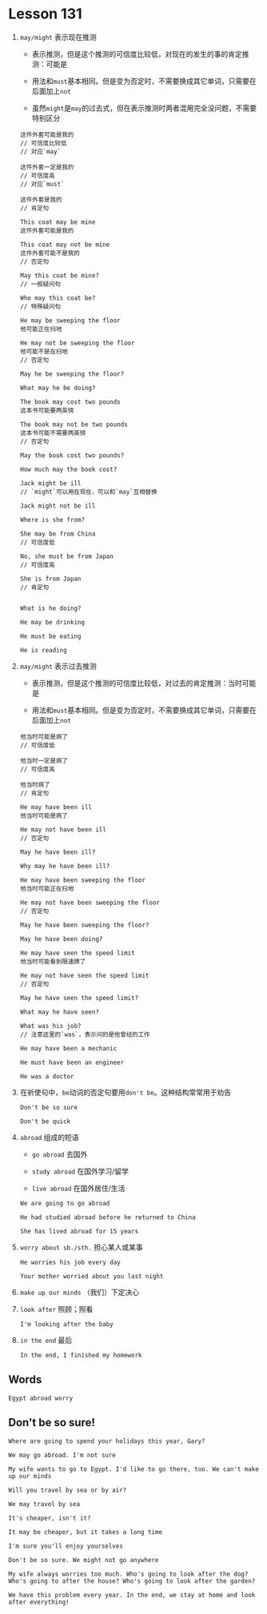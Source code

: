 # Lesson 131

1. `may/might` 表示现在推测

   - 表示推测，但是这个推测的可信度比较低，对现在的发生的事的肯定推测：可能是

   - 用法和`must`基本相同。但是变为否定时，不需要换成其它单词，只需要在后面加上`not`

   - 虽然`might`是`may`的过去式，但在表示推测时两者混用完全没问题，不需要特别区分

   ```
   这件外套可能是我的
   // 可信度比较低
   // 对应`may`

   这件外套一定是我的
   // 可信度高
   // 对应`must`

   这件外套是我的
   // 肯定句
   ```

   ```
   This coat may be mine
   这件外套可能是我的

   This coat may not be mine
   这件外套可能不是我的
   // 否定句

   May this coat be mine?
   // 一般疑问句

   Who may this coat be?
   // 特殊疑问句

   He may be sweeping the floor
   他可能正在扫地

   He may not be sweeping the floor
   他可能不是在扫地
   // 否定句

   May he be sweeping the floor?

   What may he be doing?

   The book may cost two pounds
   这本书可能要两英镑

   The book may not be two pounds
   这本书可能不需要两英镑
   // 否定句

   May the book cost two pounds?

   How much may the book cost?

   Jack might be ill
   // `might`可以用在现在，可以和`may`互相替换

   Jack might not be ill
   ```

   ```
   Where is she from?

   She may be from China
   // 可信度低

   No, she must be from Japan
   // 可信度高

   She is from Japan
   // 肯定句


   What is he doing?

   He may be drinking

   He must be eating

   He is reading
   ```

2. `may/might` 表示过去推测

   - 表示推测，但是这个推测的可信度比较低，对过去的肯定推测：当时可能是

   - 用法和`must`基本相同。但是变为否定时，不需要换成其它单词，只需要在后面加上`not`

   ```
   他当时可能是病了
   // 可信度低

   他当时一定是病了
   // 可信度高

   他当时病了
   // 肯定句
   ```

   ```
   He may have been ill
   他当时可能是病了

   He may not have been ill
   // 否定句

   May he have been ill?

   Why may he have been ill?

   He may have been sweeping the floor
   他当时可能正在扫地

   He may not have been sweeping the floor
   // 否定句

   May he have been sweeping the floor?

   May he have been doing?

   He may have seen the speed limit
   他当时可能看到限速牌了

   He may not have seen the speed limit
   // 否定句

   May he have seen the speed limit?

   What may he have seen?
   ```

   ```
   What was his job?
   // 注意这里的`was`，表示问的是他曾经的工作

   He may have been a mechanic

   He must have been an engineer

   He was a doctor
   ```

3. 在祈使句中，`be`动词的否定句要用`don't be`。这种结构常常用于劝告

   ```
   Don't be so sure

   Don't be quick
   ```

4. `abroad` 组成的短语

   - `go abroad` 去国外

   - `study abroad` 在国外学习/留学

   - `live abroad` 在国外居住/生活

   ```
   We are going to go abroad

   He had studied abroad before he returned to China

   She has lived abroad for 15 years
   ```

5. `worry about sb./sth.` 担心某人或某事

   ```
   He worries his job every day

   Your mother worried about you last night
   ```

6. `make up our minds` （我们）下定决心

7. `look after` 照顾；照看

   ```
   I'm looking after the baby
   ```

8. `in the end` 最后

   ```
   In the end, I finished my homework
   ```

## Words

```
Egypt abroad worry
```

## Don't be so sure!

```
Where are going to spend your holidays this year, Gary?

We may go abroad. I'm not sure

My wife wants to go to Egypt. I'd like to go there, too. We can't make up our minds

Will you travel by sea or by air?

We may travel by sea

It's cheaper, isn't it?

It may be cheaper, but it takes a long time

I'm sure you'll enjoy yourselves

Don't be so sure. We might not go anywhere

My wife always worries too much. Who's going to look after the dog? Who's going to after the house? Who's going to look after the garden?

We have this problem every year. In the end, we stay at home and look after everything!
```
